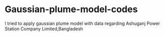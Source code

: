 # Gaussian-plume-model-codes
I tried to apply gaussian plume model with data regarding  Ashuganj Power Station Company Limited,Bangladesh

